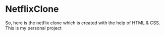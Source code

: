 # NetflixClone
So, here is the netflix clone which is created with the help of HTML &amp; CSS. This is my personal project
